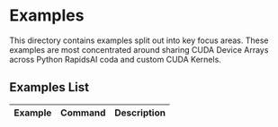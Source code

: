 # Examples
This directory contains examples split out into key focus areas. These examples are most concentrated around sharing CUDA Device Arrays across Python RapidsAI coda and custom CUDA Kernels.

## Examples List
| Example | Command | Description |
|:-------:|:--------|:------------|
